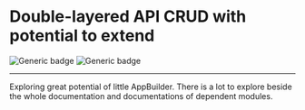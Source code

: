 Double-layered API CRUD with potential to extend
=======

![Generic badge](https://img.shields.io/badge/PythonFlaskAPI-success.svg)
![Generic badge](https://img.shields.io/static/v1?label=powered_by&message=Flask-AppBuilder&color=orange?style=for-the-badge&logo=python&logoColor=cyan)

--------
Exploring great potential of little AppBuilder.
There is a lot to explore beside the whole documentation and documentations of dependent modules.
